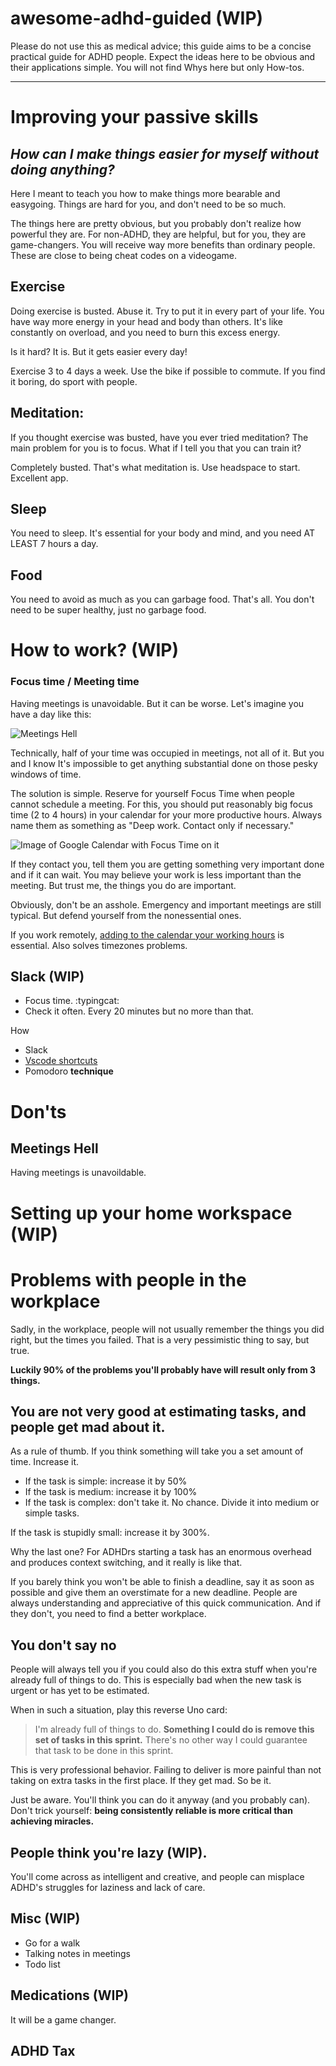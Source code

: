 # awesome-adhd-guided (WIP)

Please do not use this as medical advice; this guide aims to be a concise practical guide for ADHD people. Expect the ideas here to be obvious and their applications simple. You will not find Whys here but only How-tos.

----

# Improving your passive skills
## _How can I make things easier for myself without doing anything?_

Here I meant to teach you how to make things more bearable and easygoing. Things are hard for you, and don't need to be so much. 

The things here are pretty obvious, but you probably don't realize how powerful they are. For non-ADHD, they are helpful, but for you, they are game-changers. You will receive way more benefits than ordinary people. These are close to being cheat codes on a videogame.

## Exercise

Doing exercise is busted. Abuse it. Try to put it in every part of your life. You have way more energy in your head and body than others. It's like constantly on overload, and you need to burn this excess energy. 

Is it hard? It is. But it gets easier every day! 

 Exercise 3 to 4 days a week. Use the bike if possible to commute. If you find it boring, do sport with people. 

## Meditation: 
If you thought exercise was busted, have you ever tried meditation? The main problem for you is to focus. What if I tell you that you can train it? 

Completely busted. That's what meditation is. Use headspace to start. Excellent app. 

## Sleep
 You need to sleep. It's essential for your body and mind, and you need AT LEAST 7 hours a day. 

## Food
You need to avoid as much as you can garbage food. That's all. You don't need to be super healthy, just no garbage food. 


# How to work? (WIP)

### Focus time / Meeting time

Having meetings is unavoidable. But it can be worse. Let's imagine you have a day like this:

![Meetings Hell](https://i.postimg.cc/FsDy1cXW/Screenshot-2022-11-26-at-17-49-54.png)



Technically, half of your time was occupied in meetings, not all of it. But you and I know It's impossible to get anything substantial done on those pesky windows of time.

The solution is simple. Reserve for yourself Focus Time when people cannot schedule a meeting. For this, you should put reasonably big focus time (2 to 4 hours) in your calendar for your more productive hours. Always name them as something as "Deep work. Contact only if necessary."

![Image of Google Calendar with Focus Time on it ](https://blogger.googleusercontent.com/img/a/AVvXsEg1jvynhmdQaEQ5FrlrfmqyjPuGjpPqg2WnPZl-Oy4DRpQL89HaJts-uhq88BOU2AsKzGIiYNMbgfccKKUlhif3tjYZPKhmOMiRkcFdc8_1t9F9692aZ9HTftsb0djfersWtP1DppX-6QomSlztwDLLBUZLVseHNuTSkmtiFgOaL84uWlT8-5FATbka=w640-h572)

If they contact you, tell them you are getting something very important done and if it can wait. You may believe your work is less important than the meeting. But trust me, the things you do are important.

Obviously, don't be an asshole. Emergency and important meetings are still typical. But defend yourself from the nonessential ones. 

If you work remotely, [adding to the calendar your working hours](https://support.google.com/a/users/answer/9308669?hl=en) is essential. Also solves timezones problems.


## Slack (WIP)

- Focus time. :typingcat:
- Check it often. Every 20 minutes but no more than that. 



How 

- Slack
- [Vscode shortcuts](https://learn.microsoft.com/en-us/visualstudio/ide/default-keyboard-shortcuts-in-visual-studio?view=vs-2022)
- Pomodoro **technique**

# Don'ts 

## Meetings Hell 

Having meetings is unavoildable. 

  
# Setting up your home workspace (WIP)

# Problems with people in the workplace

Sadly, in the workplace, people will not usually remember the things you did right, but the times you failed. That is a very pessimistic thing to say, but true.

**Luckily 90% of the problems you'll probably have will result only from 3 things.**

## You are not very good at estimating tasks, and people get mad about it.

As a rule of thumb. If you think something will take you a set amount of time. Increase it.

- If the task is simple: increase it by 50%
- If the task is medium: increase it by 100%
- If the task is complex: don't take it. No chance. Divide it into medium or simple tasks.

If the task is stupidly small: increase it by 300%.

Why the last one? For ADHDrs starting a task has an enormous overhead and produces context switching, and it really is like that.

If you barely think you won't be able to finish a deadline, say it as soon as possible and give them an overstimate for a new deadline. People are always understanding and appreciative of this quick communication. And if they don't, you need to find a better workplace. 

## You don't say no

People will always tell you if you could also do this extra stuff when you're already full of things to do. This is especially bad when the new task is urgent or has yet to be estimated.

When in such a situation, play this reverse Uno card:

> I'm already full of things to do. __Something I could do is remove this set of tasks in this sprint.__ There's no other way I could guarantee that task to be done in this sprint.

This is very professional behavior. Failing to deliver is more painful than not taking on extra tasks in the first place. If they get mad. So be it. 

Just be aware. You'll think you can do it anyway (and you probably can). Don't trick yourself: __being consistently reliable is more critical than achieving miracles.__ 


## People think you're lazy (WIP).

You'll come across as intelligent and creative, and people can misplace ADHD's struggles for laziness and lack of care. 




## Misc (WIP)
- Go for a walk
- Talking notes in meetings
- Todo list


## Medications (WIP)

It will be a game changer.

## ADHD Tax
